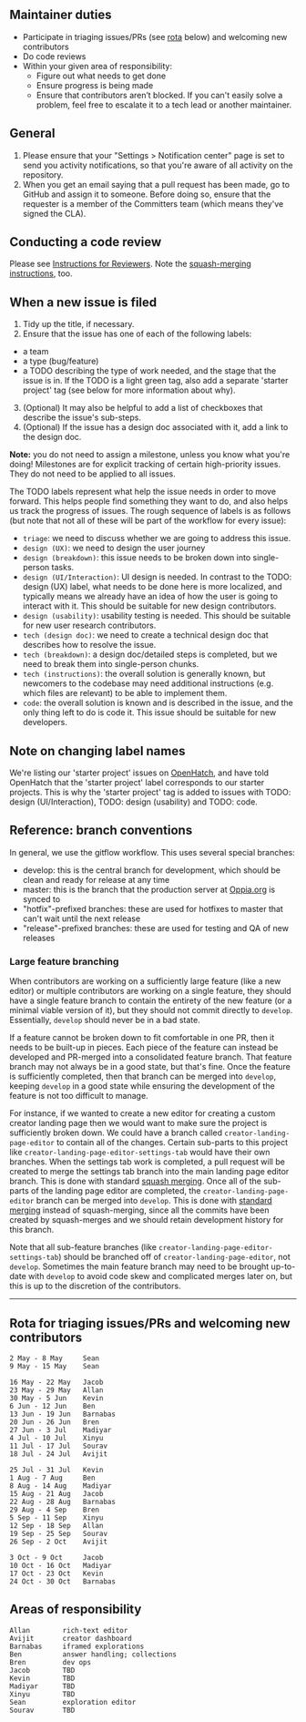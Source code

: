 ## Maintainer duties
- Participate in triaging issues/PRs (see [rota](https://github.com/oppia/oppia/wiki/Instructions-for-Maintainers#rota-for-triaging-issues-and-prs) below) and welcoming new contributors
- Do code reviews
- Within your given area of responsibility:
  - Figure out what needs to get done
  - Ensure progress is being made
  - Ensure that contributors aren’t blocked. If you can't easily solve a problem, feel free to escalate it to a tech lead or another maintainer.

## General
1. Please ensure that your "Settings > Notification center" page is set to send you activity notifications, so that you're aware of all activity on the repository.
2. When you get an email saying that a pull request has been made, go to GitHub and assign it to someone. Before doing so, ensure that the requester is a member of the Committers team (which means they've signed the CLA).

## Conducting a code review
Please see [Instructions for Reviewers](https://github.com/oppia/oppia/wiki/Instructions-for-Reviewers). Note the [squash-merging instructions](https://github.com/oppia/oppia/wiki/Instructions-for-Reviewers#merging-into-develop), too.

## When a new issue is filed
1. Tidy up the title, if necessary.
2. Ensure that the issue has one of each of the following labels:
  * a team
  * a type (bug/feature)
  * a TODO describing the type of work needed, and the stage that the issue is in. If the TODO is a light green tag, also add a separate 'starter project' tag (see below for more information about why).
3. (Optional) It may also be helpful to add a list of checkboxes that describe the issue's sub-steps.
4. (Optional) If the issue has a design doc associated with it, add a link to the design doc.

**Note:** you do not need to assign a milestone, unless you know what you're doing! Milestones are for explicit tracking of certain high-priority issues. They do not need to be applied to all issues.

The TODO labels represent what help the issue needs in order to move forward. This helps people find something they want to do, and also helps us track the progress of issues. The rough sequence of labels is as follows (but note that not all of these will be part of the workflow for every issue):

* `triage`: we need to discuss whether we are going to address this issue.
* `design (UX)`: we need to design the user journey
* `design (breakdown)`: this issue needs to be broken down into single-person tasks.
* `design (UI/Interaction)`: UI design is needed. In contrast to the TODO: design (UX) label, what needs to be done here is more localized, and typically means we already have an idea of how the user is going to interact with it. This should be suitable for new design contributors.
* `design (usability)`: usability testing is needed. This should be suitable for new user research contributors.
* `tech (design doc)`: we need to create a technical design doc that describes how to resolve the issue.
* `tech (breakdown)`: a design doc/detailed steps is completed, but we need to break them into single-person chunks.
* `tech (instructions)`: the overall solution is generally known, but newcomers to the codebase may need additional instructions (e.g. which files are relevant) to be able to implement them.
* `code`: the overall solution is known and is described in the issue, and the only thing left to do is code it. This issue should be suitable for new developers.

## Note on changing label names
We're listing our 'starter project' issues on [OpenHatch](http://www.openhatch.org), and have told OpenHatch that the 'starter project' label corresponds to our starter projects. This is why the 'starter project' tag is added to issues with TODO: design (UI/Interaction), TODO: design (usability) and TODO: code.

## Reference: branch conventions

In general, we use the gitflow workflow. This uses several special branches:

  * develop: this is the central branch for development, which should be clean and ready for release at any time
  * master: this is the branch that the production server at [Oppia.org](https://www.oppia.org) is synced to
  * "hotfix"-prefixed branches: these are used for hotfixes to master that can't wait until the next release
  * "release"-prefixed branches: these are used for testing and QA of new releases

### Large feature branching

When contributors are working on a sufficiently large feature (like a new editor) or multiple contributors are working on a single feature, they should have a single feature branch to contain the entirety of the new feature (or a minimal viable version of it), but they should not commit directly to `develop`. Essentially, `develop` should never be in a bad state.

If a feature cannot be broken down to fit comfortable in one PR, then it needs to be built-up in pieces. Each piece of the feature can instead be developed and PR-merged into a consolidated feature branch. That feature branch may not always be in a good state, but that's fine. Once the feature is sufficiently completed, then that branch can be merged into `develop`, keeping `develop` in a good state while ensuring the development of the feature is not too difficult to manage.

For instance, if we wanted to create a new editor for creating a custom creator landing page then we would want to make sure the project is sufficiently broken down. We could have a branch called ``creator-landing-page-editor`` to contain all of the changes. Certain sub-parts to this project like ``creator-landing-page-editor-settings-tab`` would have their own branches. When the settings tab work is completed, a pull request will be created to merge the settings tab branch into the main landing page editor branch. This is done with standard [squash merging](https://github.com/oppia/oppia/wiki/Instructions-for-Reviewers#squash-merging). Once all of the sub-parts of the landing page editor are completed, the ``creator-landing-page-editor`` branch can be merged into ``develop``. This is done with [standard merging](https://github.com/oppia/oppia/wiki/Instructions-for-Reviewers#standard-merging) instead of squash-merging, since all the commits have been created by squash-merges and we should retain development history for this branch.

Note that all sub-feature branches (like ``creator-landing-page-editor-settings-tab``) should be branched off of ``creator-landing-page-editor``, not ``develop``. Sometimes the main feature branch may need to be brought up-to-date with ``develop`` to avoid code skew and complicated merges later on, but this is up to the discretion of the contributors.

----

## Rota for triaging issues/PRs and welcoming new contributors

```
2 May - 8 May     Sean
9 May - 15 May    Sean

16 May - 22 May   Jacob
23 May - 29 May   Allan
30 May - 5 Jun    Kevin
6 Jun - 12 Jun    Ben
13 Jun - 19 Jun   Barnabas
20 Jun - 26 Jun   Bren
27 Jun - 3 Jul    Madiyar
4 Jul - 10 Jul    Xinyu	
11 Jul - 17 Jul   Sourav
18 Jul - 24 Jul   Avijit

25 Jul - 31 Jul   Kevin
1 Aug - 7 Aug     Ben
8 Aug - 14 Aug    Madiyar
15 Aug - 21 Aug   Jacob
22 Aug - 28 Aug   Barnabas
29 Aug - 4 Sep    Bren
5 Sep - 11 Sep    Xinyu	
12 Sep - 18 Sep   Allan
19 Sep - 25 Sep   Sourav
26 Sep - 2 Oct    Avijit

3 Oct - 9 Oct     Jacob
10 Oct - 16 Oct   Madiyar
17 Oct - 23 Oct   Kevin
24 Oct - 30 Oct   Barnabas
```

## Areas of responsibility

```
Allan        rich-text editor
Avijit       creator dashboard
Barnabas     iframed explorations
Ben          answer handling; collections
Bren         dev ops
Jacob        TBD
Kevin        TBD
Madiyar      TBD
Xinyu        TBD
Sean         exploration editor
Sourav       TBD
```
